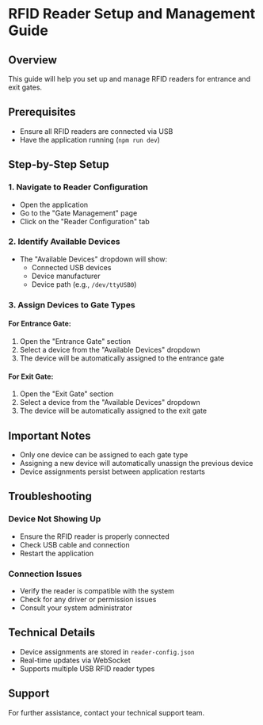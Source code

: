 # RFID Reader Setup and Management Guide

## Overview
This guide will help you set up and manage RFID readers for entrance and exit gates.

## Prerequisites
- Ensure all RFID readers are connected via USB
- Have the application running (`npm run dev`)

## Step-by-Step Setup

### 1. Navigate to Reader Configuration
- Open the application
- Go to the "Gate Management" page
- Click on the "Reader Configuration" tab

### 2. Identify Available Devices
- The "Available Devices" dropdown will show:
  - Connected USB devices
  - Device manufacturer
  - Device path (e.g., `/dev/ttyUSB0`)

### 3. Assign Devices to Gate Types
#### For Entrance Gate:
1. Open the "Entrance Gate" section
2. Select a device from the "Available Devices" dropdown
3. The device will be automatically assigned to the entrance gate

#### For Exit Gate:
1. Open the "Exit Gate" section
2. Select a device from the "Available Devices" dropdown
3. The device will be automatically assigned to the exit gate

## Important Notes
- Only one device can be assigned to each gate type
- Assigning a new device will automatically unassign the previous device
- Device assignments persist between application restarts

## Troubleshooting
### Device Not Showing Up
- Ensure the RFID reader is properly connected
- Check USB cable and connection
- Restart the application

### Connection Issues
- Verify the reader is compatible with the system
- Check for any driver or permission issues
- Consult your system administrator

## Technical Details
- Device assignments are stored in `reader-config.json`
- Real-time updates via WebSocket
- Supports multiple USB RFID reader types

## Support
For further assistance, contact your technical support team.
